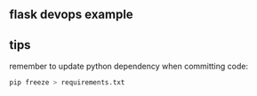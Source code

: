 ## flask devops example

## tips

remember to update python dependency when committing code:

```bash
pip freeze > requirements.txt
```